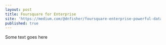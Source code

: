 ```yaml
---
layout: post
title: Foursquare for Enterprise
site: 'https://medium.com/@dnfisher/foursquare-enterprise-powerful-data-beautifully-represented-431761277c23'
published: true
---
```


Some text goes here
